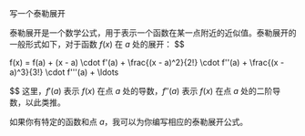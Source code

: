 写一个泰勒展开

泰勒展开是一个数学公式，用于表示一个函数在某一点附近的近似值。泰勒展开的一般形式如下，对于函数 $f(x)$ 在 $a$ 处的展开：
$$

f(x) = f(a) + (x - a) \cdot f'(a) + \frac{(x - a)^2}{2!} \cdot f''(a) + \frac{(x - a)^3}{3!} \cdot f'''(a) + \ldots

$$
这里，$f'(a)$ 表示 $f(x)$ 在点 $a$ 处的导数，$f''(a)$ 表示 $f(x)$ 在点 $a$ 处的二阶导数，以此类推。

如果你有特定的函数和点 $a$，我可以为你编写相应的泰勒展开公式。





